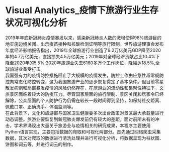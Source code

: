 
# Visual Analytics_疫情下旅游行业生存状况可视化分析  
2019年年底新冠肺炎疫情暴发以来，感染新冠肺炎人数的激增使得98%旅游目的地实施边境关闭、出示疫苗接种和核酸检测证明等旅行限制。世界旅游理事会发布年度经济影响报告指出，2019年全球旅游行业创造了9.2万亿美元GDP降至2020年的4.7万亿美元，直接损失4.5万亿美元；2019年对全球经济贡献占比10.4%下降至2020年的5.5%;2020年旅游业失去6160多万个工作岗位，降幅达18.5%,全球旅游业备受打击。  
我国强有力的疫情防控措施阻止了大规模的疫情发生，防控工作由应急性超常规防控向常态化防控转变，这为我国旅游产业的逐步恢复奠定了基本条件。但目前零星散发病例和局部暴发疫情的风险仍然存在，在旅游业的流动性和集聚性特征下，文旅景区面临着较大的防疫压力。尽管国家层面的旅行限制、景区关闭和居家令已经解除，公众层面的个人防护行为仍需在较长一段时间得到坚持，如保持社交距离、佩戴口罩、正确洗手、体温监测等。  
在此背景下，文化和旅游部与国家卫生健康委多次出台政策对景区最大承载量进行动态调整。旅游业要恢复到新冠肺炎爆发前仍有较大的差距。面对前所未有的冲击，学术界涌现出大量关于旅游业与疫情相关的研究成果，本程序主要使用Python语言实现，主要包括数据的爬取和可视化两部分。首先通过网络爬虫采集数据，其次对爬取的数据进行清洗处理并进行可视化分析，将数据呈现为柱状图、饼图和词云等，并进行词云的制作。
